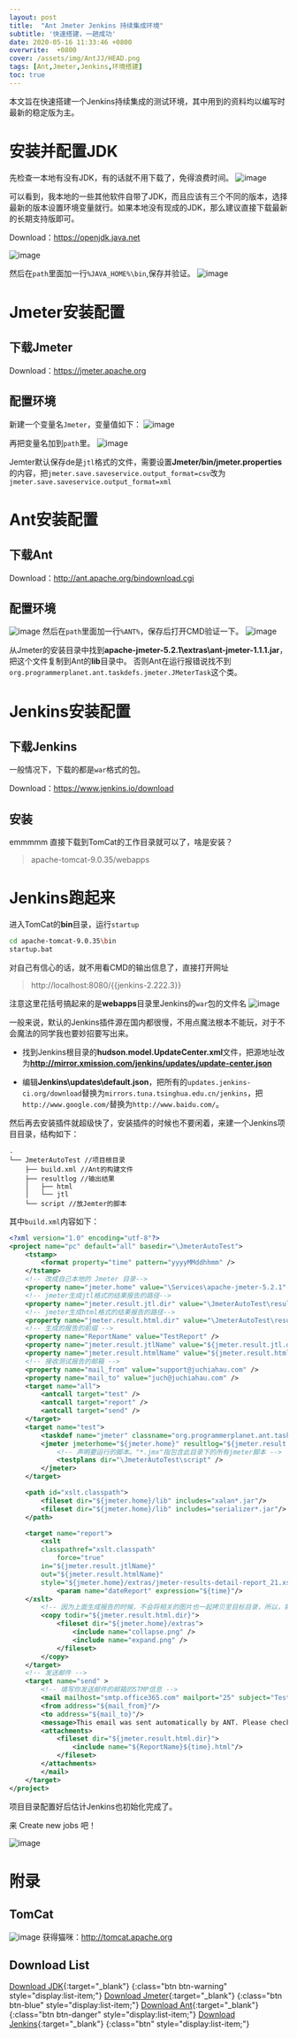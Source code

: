 ```yaml
---
layout: post
title:  "Ant Jmeter Jenkins 持续集成环境"
subtitle: '快速搭建，一趟成功'
date: 2020-05-16 11:33:46 +0800
overwrite:  +0800
cover: /assets/img/AntJJ/HEAD.png
tags: [Ant,Jmeter,Jenkins,环境搭建]
toc: true
---
```


本文旨在快速搭建一个Jenkins持续集成的测试环境，其中用到的资料均以编写时最新的稳定版为主。

<!--excerpt-->

# 安装并配置JDK

先检查一本地有没有JDK，有的话就不用下载了，免得浪费时间。
![image](/assets/img/AntJJ/2020-05-16_0003.png)

可以看到，我本地的一些其他软件自带了JDK，而且应该有三个不同的版本，选择最新的版本设置环境变量就行。如果本地没有现成的JDK，那么建议直接下载最新的长期支持版即可。

Download：<https://openjdk.java.net>

![image](/assets/img/AntJJ/2020-05-16_0004.png)

然后在`path`里面加一行`%JAVA_HOME%\bin`,保存并验证。
![image](/assets/img/AntJJ/2020-05-16_0005.png)

# Jmeter安装配置

## 下载Jmeter 

Download：<https://jmeter.apache.org>

## 配置环境

新建一个变量名`Jmeter`，变量值如下：
![image](/assets/img/AntJJ/2020-05-16_0008.png)

再把变量名加到`path`里。
![image](/assets/img/AntJJ/2020-05-16_0009.png)

Jemter默认保存de是`jtl`格式的文件，需要设置**Jmeter/bin/jmeter.properties**的内容，把`jmeter.save.saveservice.output_format=csv`改为`jmeter.save.saveservice.output_format=xml`

# Ant安装配置
## 下载Ant

Download：<http://ant.apache.org/bindownload.cgi>

## 配置环境
![image](/assets/img/AntJJ/2020-05-16_0011.png)
然后在`path`里面加一行`%ANT%`，保存后打开CMD验证一下。
![image](/assets/img/AntJJ/2020-05-16_0013.png)

从Jmeter的安装目录中找到**apache-jmeter-5.2.1\extras\ant-jmeter-1.1.1.jar**，把这个文件复制到Ant的**lib**目录中。
否则Ant在运行报错说找不到`org.programmerplanet.ant.taskdefs.jmeter.JMeterTask`这个类。

# Jenkins安装配置

## 下载Jenkins
一般情况下，下载的都是`war`格式的包。

Download：<https://www.jenkins.io/download>

## 安装

emmmmm 直接下载到TomCat的工作目录就可以了，啥是安装？

>apache-tomcat-9.0.35/webapps

# Jenkins跑起来

进入TomCat的**bin**目录，运行`startup`

```bash
cd apache-tomcat-9.0.35\bin
startup.bat
```
对自己有信心的话，就不用看CMD的输出信息了，直接打开网址

> http://localhost:8080/\{\{jenkins-2.222.3\}\}

注意这里花括号搞起来的是**webapps**目录里Jenkins的`war`包的文件名
![image](/assets/img/AntJJ/2020-05-16_0014.png)

一般来说，默认的Jenkins插件源在国内都很慢，不用点魔法根本不能玩，对于不会魔法的同学我也要妙招要写出来。
* 找到Jenkins根目录的**hudson.model.UpdateCenter.xml**文件，把源地址改为**http://mirror.xmission.com/jenkins/updates/update-center.json**

* 编辑**Jenkins\updates\default.json**，把所有的`updates.jenkins-ci.org/download`替换为`mirrors.tuna.tsinghua.edu.cn/jenkins`，把`http://www.google.com/`替换为`http://www.baidu.com/`。

然后再去安装插件就超级快了，安装插件的时候也不要闲着，来建一个Jenkins项目目录，结构如下：
```
.
└── JmeterAutoTest //项目根目录
    ├── build.xml //Ant的构建文件
    ├── resultlog //输出结果
    │   ├── html
    │   └── jtl
    └── script //放Jemter的脚本
```

其中`build.xml`内容如下：
```xml
<?xml version="1.0" encoding="utf-8"?>
<project name="pc" default="all" basedir="\JmeterAutoTest">
    <tstamp>
        <format property="time" pattern="yyyyMMddhhmm" />
    </tstamp>
    <!-- 改成自己本地的 Jmeter 目录-->
    <property name="jmeter.home" value="\Services\apache-jmeter-5.2.1" />
    <!-- jmeter生成jtl格式的结果报告的路径-->
    <property name="jmeter.result.jtl.dir" value="\JmeterAutoTest\resultlog\jtl" />
    <!-- jmeter生成html格式的结果报告的路径-->
    <property name="jmeter.result.html.dir" value="\JmeterAutoTest\resultlog\html" />
    <!-- 生成的报告的前缀 -->
    <property name="ReportName" value="TestReport" />
    <property name="jmeter.result.jtlName" value="${jmeter.result.jtl.dir}/${ReportName}${time}.jtl" />
    <property name="jmeter.result.htmlName" value="${jmeter.result.html.dir}/${ReportName}${time}.html" />
    <!-- 接收测试报告的邮箱 -->
    <property name="mail_from" value="support@juchiahau.com" />
    <property name="mail_to" value="juch@juchiahau.com" />
    <target name="all">
        <antcall target="test" />
        <antcall target="report" />
		<antcall target="send" />
    </target>
    <target name="test">
        <taskdef name="jmeter" classname="org.programmerplanet.ant.taskdefs.jmeter.JMeterTask" />
        <jmeter jmeterhome="${jmeter.home}" resultlog="${jmeter.result.jtlName}">
            <!-- 声明要运行的脚本。"*.jmx"指包含此目录下的所有jmeter脚本 -->
            <testplans dir="\JmeterAutoTest\script" />
        </jmeter>
    </target>

    <path id="xslt.classpath">
        <fileset dir="${jmeter.home}/lib" includes="xalan*.jar"/>
        <fileset dir="${jmeter.home}/lib" includes="serializer*.jar"/>
    </path>

    <target name="report">
        <xslt
	    classpathref="xslt.classpath"
            force="true"
	    in="${jmeter.result.jtlName}" 
	    out="${jmeter.result.htmlName}" 
	    style="${jmeter.home}/extras/jmeter-results-detail-report_21.xsl">
            <param name="dateReport" expression="${time}"/>
	</xslt>
        <!-- 因为上面生成报告的时候，不会将相关的图片也一起拷贝至目标目录，所以，需要手动拷贝 -->
        <copy todir="${jmeter.result.html.dir}">
            <fileset dir="${jmeter.home}/extras">
                <include name="collapse.png" />
                <include name="expand.png" />
            </fileset>
        </copy>
    </target>
    <!-- 发送邮件 -->
	<target name="send" >
        <!-- 填写你发送邮件的邮箱的STMP信息 -->
        <mail mailhost="smtp.office365.com" mailport="25" subject="Test Report!" messagemimetype="text/html" user="support@juchiahau.com" password="****************" >
        <from address="${mail_from}"/>
        <to address="${mail_to}"/>
        <message>This email was sent automatically by ANT. Please check the automation test report. Thank you!</message>
		<attachments> 
			<fileset dir="${jmeter.result.html.dir}">
				<include name="${ReportName}${time}.html"/>
			</fileset>
		</attachments>
		</mail>
    </target>
</project>
```

项目目录配置好后估计Jenkins也初始化完成了。

来 Create new jobs 吧！

![image](/assets/img/AntJJ/2020-05-16_0015.png)

# 附录

## TomCat

![image](/assets/img/AntJJ/tomcat.png)
获得猫咪：<http://tomcat.apache.org>

## Download List

[Download JDK](https://openjdk.java.net){:target="_blank"}
{:class="btn btn-warning" style="display:list-item;"}
[Download Jmeter](https://jmeter.apache.org){:target="_blank"}
{:class="btn btn-blue" style="display:list-item;"}
[Download Ant](http://ant.apache.org/bindownload.cgi){:target="_blank"}
{:class="btn btn-danger" style="display:list-item;"}
[Download Jenkins](https://www.jenkins.io/download){:target="_blank"}
{:class="btn" style="display:list-item;"}
